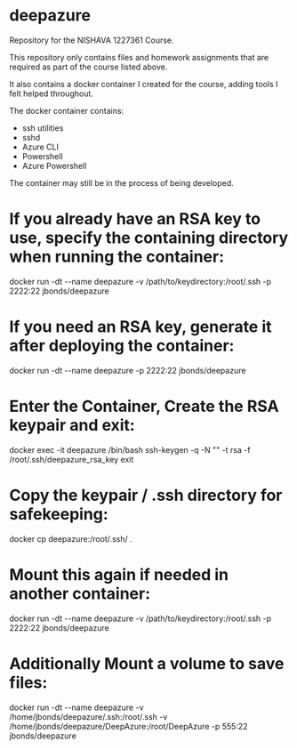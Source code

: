 # deepazure
Repository for the NISHAVA 1227361 Course.

This repository only contains files and homework assignments that are required as part of the course listed above.

It also contains a docker container I created for the course, adding tools I felt helped throughout.

The docker container contains:
*  ssh utilities
*  sshd
*  Azure CLI
*  Powershell
*  Azure Powershell

The container may still be in the process of being developed.

# If you already have an RSA key to use, specify the containing directory when running the container:
docker run -dt --name deepazure -v /path/to/keydirectory:/root/.ssh -p 2222:22 jbonds/deepazure

# If you need an RSA key, generate it after deploying the container:
docker run -dt --name deepazure -p 2222:22 jbonds/deepazure

# Enter the Container, Create the RSA keypair and exit:
docker exec -it deepazure /bin/bash
ssh-keygen -q -N "" -t rsa -f /root/.ssh/deepazure_rsa_key
exit

# Copy the keypair / .ssh directory for safekeeping:
docker cp deepazure:/root/.ssh/ .

# Mount this again if needed in another container:
docker run -dt --name deepazure -v /path/to/keydirectory:/root/.ssh -p 2222:22 jbonds/deepazure

# Additionally Mount a volume to save files:
docker run -dt --name deepazure -v /home/jbonds/deepazure/.ssh:/root/.ssh -v /home/jbonds/deepazure/DeepAzure:/root/DeepAzure -p 555:22 jbonds/deepazure
